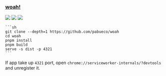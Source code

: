 ### [woah!](https://github.com/pabueco/woah)

![](https://img.shields.io/github/license/pabueco/woah?label=&style=flat-square) [![](https://img.shields.io/github/last-commit/scillidan/woah/main?label=&style=flat-square)](https://github.com/scillidan/woah) ![](https://img.shields.io/badge/Vercel-black?style=flat&logo=Vercel&logoColor=white)

````{tab} From source
```sh
git clone --depth=1 https://github.com/pabueco/woah
cd woah
pnpm install
pnpm build
serve -s dist -p 4321
```
````

If app take up `4321` port, open `chrome://serviceworker-internals/?devtools` and unregister it.